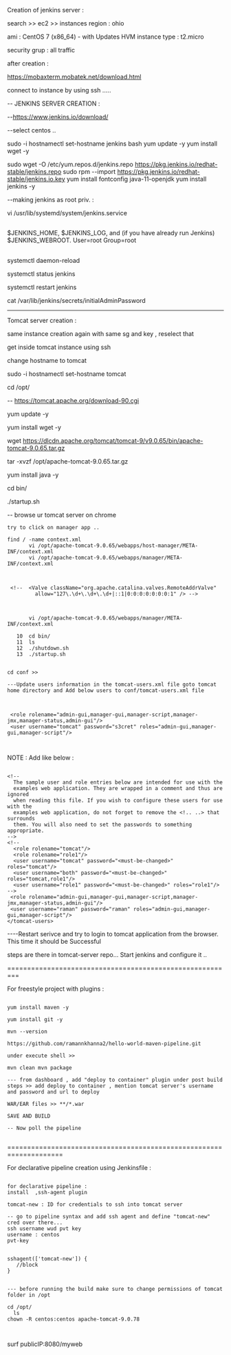 Creation of jenkins server :

search >> ec2 >> instances
region : ohio

 ami : CentOS 7 (x86_64) - with Updates HVM
instance type : t2.micro

security grup : all traffic

after creation :

https://mobaxterm.mobatek.net/download.html

connect to instance by using ssh .....

--
JENKINS SERVER CREATION :

--https://www.jenkins.io/download/

--select centos ..


sudo -i
 hostnamectl set-hostname jenkins
 bash
yum update -y
yum install wget -y


sudo wget -O /etc/yum.repos.d/jenkins.repo https://pkg.jenkins.io/redhat-stable/jenkins.repo
sudo rpm --import https://pkg.jenkins.io/redhat-stable/jenkins.io.key
yum install fontconfig java-11-openjdk
yum install jenkins -y


--making jenkins as root priv. :

vi /usr/lib/systemd/system/jenkins.service

##
$JENKINS_HOME, $JENKINS_LOG, and (if you have already run Jenkins)
$JENKINS_WEBROOT.
User=root Group=root
##

systemctl daemon-reload

systemctl status jenkins

systemctl restart jenkins

cat /var/lib/jenkins/secrets/initialAdminPassword

-----


Tomcat server creation :

same instance creation again with same sg and key , reselect that

get inside tomcat instance using ssh

change hostname to tomcat

 sudo -i
hostnamectl set-hostname tomcat

cd /opt/

-- https://tomcat.apache.org/download-90.cgi

yum update -y

yum install wget -y

wget https://dlcdn.apache.org/tomcat/tomcat-9/v9.0.65/bin/apache-tomcat-9.0.65.tar.gz

tar -xvzf /opt/apache-tomcat-9.0.65.tar.gz

yum install java -y

cd bin/

./startup.sh

-- browse ur tomcat server on chrome

```
try to click on manager app ..

find / -name context.xml
       vi /opt/apache-tomcat-9.0.65/webapps/host-manager/META-INF/context.xml
       vi /opt/apache-tomcat-9.0.65/webapps/manager/META-INF/context.xml
       
       

 <!--  <Valve className="org.apache.catalina.valves.RemoteAddrValve"
         allow="127\.\d+\.\d+\.\d+|::1|0:0:0:0:0:0:0:1" /> -->
         
         

       vi /opt/apache-tomcat-9.0.65/webapps/manager/META-INF/context.xml
  
   10  cd bin/
   11  ls
   12  ./shutdown.sh
   13  ./startup.sh


cd conf >>

---Update users information in the tomcat-users.xml file goto tomcat home directory and Add below users to conf/tomcat-users.xml file



 <role rolename="admin-gui,manager-gui,manager-script,manager-jmx,manager-status,admin-gui"/>
 <user username="tomcat" password="s3cret" roles="admin-gui,manager-gui,manager-script"/>
  
  

```
NOTE : Add like below :

```

<!--
  The sample user and role entries below are intended for use with the
  examples web application. They are wrapped in a comment and thus are ignored
  when reading this file. If you wish to configure these users for use with the
  examples web application, do not forget to remove the <!.. ..> that surrounds
  them. You will also need to set the passwords to something appropriate.
-->
<!--
  <role rolename="tomcat"/>
  <role rolename="role1"/>
  <user username="tomcat" password="<must-be-changed>" roles="tomcat"/>
  <user username="both" password="<must-be-changed>" roles="tomcat,role1"/>
  <user username="role1" password="<must-be-changed>" roles="role1"/>
-->
 <role rolename="admin-gui,manager-gui,manager-script,manager-jmx,manager-status,admin-gui"/>
 <user username="raman" password="raman" roles="admin-gui,manager-gui,manager-script"/>
</tomcat-users>

```

----Restart serivce and try to login to tomcat application from the browser. This time it should be Successful

steps are there in tomcat-server repo...
Start jenkins and configure it ..


=========================================================

For freestyle project with plugins :
```

yum install maven -y

yum install git -y

mvn --version

https://github.com/ramannkhanna2/hello-world-maven-pipeline.git

under execute shell >>

mvn clean mvn package

--- from dashboard , add "deploy to container" plugin under post build steps >> add deploy to container , mention tomcat server's username and password and url to deploy

WAR/EAR files >> **/*.war

SAVE AND BUILD

-- Now poll the pipeline


```
====================================================================

For declarative pipeline creation using Jenkinsfile :

```

for declarative pipeline :
install  ,ssh-agent plugin

tomcat-new : ID for credentials to ssh into tomcat server

-- go to pipeline syntax and add ssh agent and define "tomcat-new" cred over there...
ssh username wud pvt key 
username : centos
pvt-key


sshagent(['tomcat-new']) {
   //block
}


--- before running the build make sure to change permissions of tomcat folder in /opt

cd /opt/
  ls
chown -R centos:centos apache-tomcat-9.0.78



```

surf publicIP:8080/myweb
